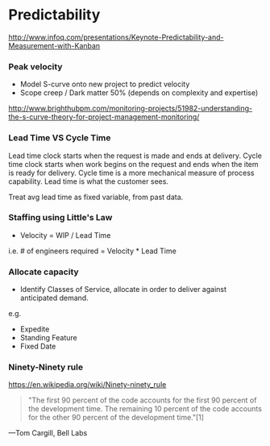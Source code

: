 # Predictability
http://www.infoq.com/presentations/Keynote-Predictability-and-Measurement-with-Kanban

### Peak velocity

* Model S-curve onto new project to predict velocity
* Scope creep / Dark matter 50% (depends on complexity and expertise)

http://www.brighthubpm.com/monitoring-projects/51982-understanding-the-s-curve-theory-for-project-management-monitoring/

### Lead Time VS Cycle Time

Lead time clock starts when the request is made and ends at delivery. Cycle time clock starts when work begins on the request and ends when the item is ready for delivery. Cycle time is a more mechanical measure of process capability. Lead time is what the customer sees.

Treat avg lead time as fixed variable, from past data.

### Staffing using Little's Law

* Velocity = WIP / Lead Time

i.e. # of engineers required = Velocity * Lead Time

### Allocate capacity

* Identify Classes of Service, allocate in order to deliver against anticipated demand.

e.g. 
* Expedite
* Standing Feature
* Fixed Date

### Ninety-Ninety rule

https://en.wikipedia.org/wiki/Ninety-ninety_rule

> "The first 90 percent of the code accounts for the first 90 percent of the development time. The remaining 10 percent of the code accounts for the other 90 percent of the development time."[1]

—Tom Cargill, Bell Labs
